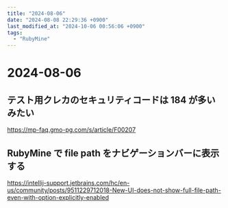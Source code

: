 ```yaml
---
title: "2024-08-06"
date: "2024-08-08 22:29:36 +0900"
last_modified_at: "2024-10-06 00:56:06 +0900"
tags:
  - "RubyMine"
---
```

# 2024-08-06
## テスト用クレカのセキュリティコードは 184 が多いみたい  
https://mp-faq.gmo-pg.com/s/article/F00207

## RubyMine で file path をナビゲーションバーに表示する  
https://intellij-support.jetbrains.com/hc/en-us/community/posts/9511229712018-New-UI-does-not-show-full-file-path-even-with-option-explicitly-enabled

